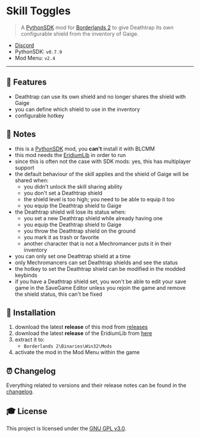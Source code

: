 # **Skill Toggles**

> A [PythonSDK] mod for [Borderlands 2][borderlands2] to give Deathtrap its own configurable shield from the inventory of Gaige.

- [Discord][discord]
- PythonSDK: `v0.7.9`
- Mod Menu: `v2.4`

---

## **📎 Features**
- Deathtrap can use its own shield and no longer shares the shield with Gaige
- you can define which shield to use in the inventory
- configurable hotkey


## **📑 Notes**
- this is a [PythonSDK] mod, you **can't** install it with BLCMM
- this mod needs the [EridiumLib] in order to run
- since this is often not the case with SDK mods: yes, this has multiplayer support
- the default behaviour of the skill applies and the shield of Gaige will be shared when:
  - you didn't unlock the skill sharing ability
  - you don't set a Deathtrap shield
  - the shield level is too high; you need to be able to equip it too
  - you equip the Deathtrap shield to Gaige
- the Deathtrap shield will lose its status when:
  - you set a new Deathtrap shield while already having one
  - you equip the Deathtrap shield to Gaige
  - you throw the Deathtrap shield on the ground
  - you mark it as trash or favorite
  - another character that is not a Mechromancer puts it in their inventory
- you can only set one Deathtrap shield at a time
- only Mechromancers can set Deathtrap shields and see the status
- the hotkey to set the Deathtrap shield can be modified in the modded keybinds
- if you have a Deathtrap shield set, you won't be able to edit your save game in the SaveGame Editor unless you rejoin the game and remove the shield status, this can't be fixed


## **🔧 Installation**
1. download the latest **release** of this mod from [releases]
2. download the latest **release** of the EridiumLib from [here][eridiumlib_releases]
3. extract it to:
   - `Borderlands 2\Binaries\Win32\Mods`
4. activate the mod in the Mod Menu within the game


## **⏰ Changelog**
Everything related to versions and their release notes can be found in the [changelog].


## **🎓 License**
This project is licensed under the [GNU GPL v3.0][license].


<!-- Links -->
[pythonsdk]: http://borderlandsmodding.com/sdk-mods/
[borderlands2]: https://store.steampowered.com/app/49520/Borderlands_2/
[discord]: https://discordapp.com/invite/Q3qxws6
[releases]: https://github.com/RLNT/bl2_deathtrapshield/releases
[eridiumlib]: https://github.com/RLNT/bl2_eridium
[eridiumlib_releases]: https://github.com/RLNT/bl2_eridium/releases
[changelog]: CHANGELOG.md
[license]: LICENSE
